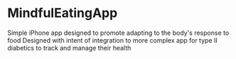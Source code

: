 # MindfulEatingApp
Simple iPhone app designed to promote adapting to the body's response to food
Designed with intent of integration to more complex app for type II diabetics to track and manage their health
